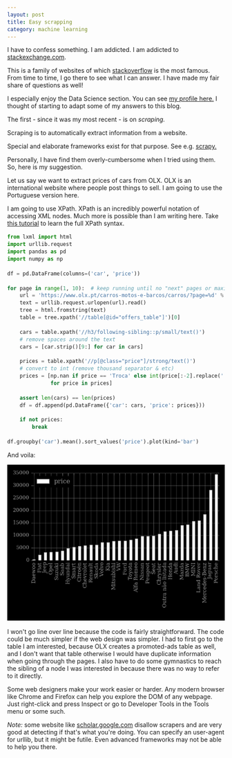 ```yaml
---
layout: post
title: Easy scrapping
category: machine learning
---
```


I have to confess something. I am addicted. I am addicted to [stackexchange.com](stackexchange.com).

This is a family of websites of which [stackoverflow](http://stackoverflow.com/) is the most famous. From time to time, I go there to see what I can answer. I have made my fair share of questions as well!

I especially enjoy the Data Science section. You can see [my profile here.](http://datascience.stackexchange.com/users/16853/ricardo-cruz) I thought of starting to adapt some of my answers to this blog.

The first - since it was my most recent - is on *scraping.*

Scraping is to automatically extract information from a website.

Special and elaborate frameworks exist for that purpose. See e.g. [scrapy.](https://scrapy.org/)

Personally, I have find them overly-cumbersome when I tried using them. So, here is my suggestion.

Let us say we want to extract prices of cars from OLX. OLX is an international website where people post things to sell. I am going to use the Portuguese version here.

I am going to use XPath. XPath is an incredibly powerful notation of accessing XML nodes. Much more is possible than I am writing here. Take [this tutorial](http://www.w3schools.com/xml/xpath_intro.asp) to learn the full XPath syntax.

```python
from lxml import html
import urllib.request
import pandas as pd
import numpy as np

df = pd.DataFrame(columns=('car', 'price'))

for page in range(1, 10):  # keep running until no "next" pages or maximum
    url = 'https://www.olx.pt/carros-motos-e-barcos/carros/?page=%d' % page
    text = urllib.request.urlopen(url).read()
    tree = html.fromstring(text)
    table = tree.xpath('//table[@id="offers_table"]')[0]

    cars = table.xpath('//h3/following-sibling::p/small/text()')
    # remove spaces around the text
    cars = [car.strip()[9:] for car in cars]

    prices = table.xpath('//p[@class="price"]/strong/text()')
    # convert to int (remove thousand separator & etc)
    prices = [np.nan if price == 'Troca' else int(price[:-2].replace('.', ''))
              for price in prices]

    assert len(cars) == len(prices)
    df = df.append(pd.DataFrame({'car': cars, 'price': prices}))

    if not prices:
        break

df.groupby('car').mean().sort_values('price').plot(kind='bar')
```

And voila:

![Scraper result](/img/2017-01-25/02-scraper.png)

I won't go line over line because the code is fairly straightforward. The code could be much simpler if the web design was simpler. I had to first go to the table I am interested, because OLX creates a promoted-ads table as well, and I don't want that table otherwise I would have duplicate information when going through the pages. I also have to do some gymnastics to reach the sibling of a node I was interested in because there was no way to refer to it directly.

Some web designers make your work easier or harder. Any modern browser like Chrome and Firefox can help you explore the DOM of any webpage. Just right-click and press Inspect or go to Developer Tools in the Tools menu or some such.

*Note:* some website like [scholar.google.com](https://scholar.google.pt/) disallow scrapers and are very good at detecting if that's what you're doing. You can specify an user-agent for urllib, but it might be futile. Even advanced frameworks may not be able to help you there.
